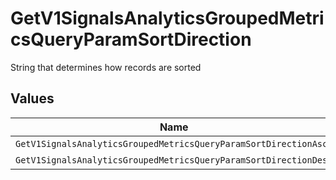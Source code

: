 # GetV1SignalsAnalyticsGroupedMetricsQueryParamSortDirection

String that determines how records are sorted


## Values

| Name                                                             | Value                                                            |
| ---------------------------------------------------------------- | ---------------------------------------------------------------- |
| `GetV1SignalsAnalyticsGroupedMetricsQueryParamSortDirectionAsc`  | asc                                                              |
| `GetV1SignalsAnalyticsGroupedMetricsQueryParamSortDirectionDesc` | desc                                                             |